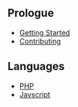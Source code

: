 Prologue
---------------
- [Getting Started](/docs)
- [Contributing](/docs/contributing)

Languages
---------------
- [PHP](/docs/php)
- [Javscript](/docs/js)